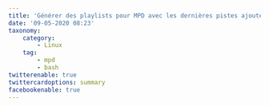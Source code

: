 ```yaml
---
title: 'Générer des playlists pour MPD avec les dernières pistes ajoutées'
date: '09-05-2020 08:23'
taxonomy:
    category:
        - Linux
    tag:
        - mpd
        - bash
twitterenable: true
twittercardoptions: summary
facebookenable: true
---
```


